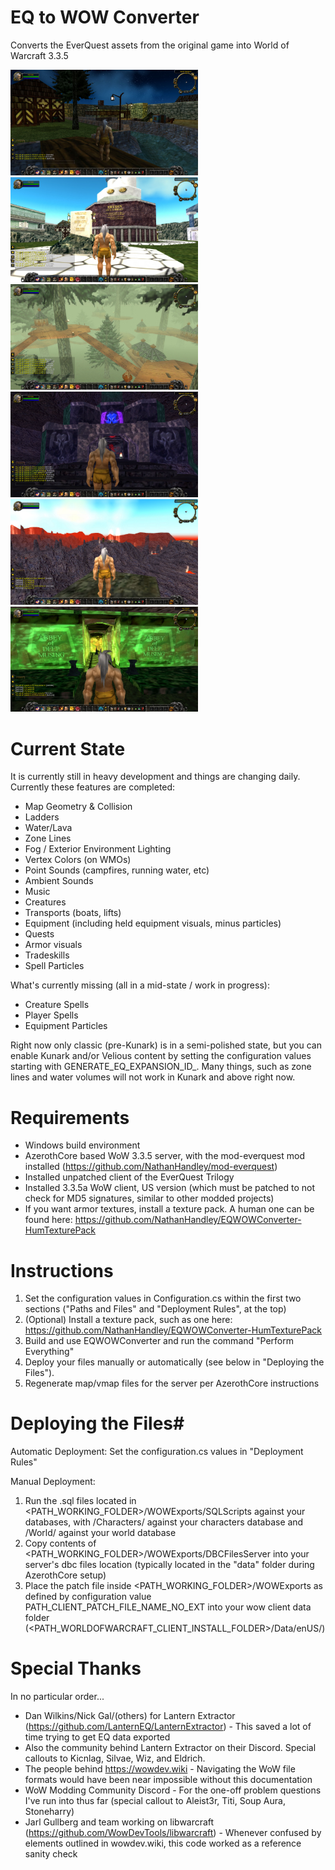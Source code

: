 # EQ to WOW Converter
Converts the EverQuest assets from the original game into World of Warcraft 3.3.5

<img src="https://github.com/NathanHandley/EQWOWConverter/blob/Screenshots/WestFreeportInterior.jpg?raw=true" width="300"/><img src="https://github.com/NathanHandley/EQWOWConverter/blob/Screenshots/ErudinDay.jpg?raw=true" width="300"/><img src="https://github.com/NathanHandley/EQWOWConverter/blob/Screenshots/KelethinHighFog.jpg?raw=true" width="300"/><img src="https://github.com/NathanHandley/EQWOWConverter/blob/Screenshots/Neriak.jpg?raw=true" width="300"/><img src="https://github.com/NathanHandley/EQWOWConverter/blob/Screenshots/Lavastorm.jpg?raw=true" width="300"/><img src="https://github.com/NathanHandley/EQWOWConverter/blob/Screenshots/AkanonMusings.jpg?raw=true" width="300"/>

# Current State
It is currently still in heavy development and things are changing daily.  Currently these features are completed:
- Map Geometry & Collision
- Ladders
- Water/Lava
- Zone Lines
- Fog / Exterior Environment Lighting
- Vertex Colors (on WMOs)
- Point Sounds (campfires, running water, etc)
- Ambient Sounds
- Music
- Creatures
- Transports (boats, lifts)
- Equipment (including held equipment visuals, minus particles)
- Quests
- Armor visuals
- Tradeskills
- Spell Particles

What's currently missing (all in a mid-state / work in progress):
- Creature Spells
- Player Spells
- Equipment Particles

Right now only classic (pre-Kunark) is in a semi-polished state, but you can enable Kunark and/or Velious content by setting the configuration values starting with GENERATE_EQ_EXPANSION_ID_.  Many things, such as zone lines and water volumes will not work in Kunark and above right now.

# Requirements
- Windows build environment
- AzerothCore based WoW 3.3.5 server, with the mod-everquest mod installed (https://github.com/NathanHandley/mod-everquest)
- Installed unpatched client of the EverQuest Trilogy
- Installed 3.3.5a WoW client, US version (which must be patched to not check for MD5 signatures, similar to other modded projects) 
- If you want armor textures, install a texture pack.  A human one can be found here: https://github.com/NathanHandley/EQWOWConverter-HumTexturePack

# Instructions
1. Set the configuration values in Configuration.cs within the first two sections ("Paths and Files" and "Deployment Rules", at the top)
2. (Optional) Install a texture pack, such as one here: https://github.com/NathanHandley/EQWOWConverter-HumTexturePack
3. Build and use EQWOWConverter and run the command "Perform Everything"
4. Deploy your files manually or automatically (see below in "Deploying the Files").
5. Regenerate map/vmap files for the server per AzerothCore instructions

# Deploying the Files#
Automatic Deployment: Set the configuration.cs values in "Deployment Rules"

Manual Deployment:
1. Run the .sql files located in <PATH_WORKING_FOLDER>/WOWExports/SQLScripts against your databases, with /Characters/ against your characters database and /World/ against your world database
2. Copy contents of <PATH_WORKING_FOLDER>/WOWExports/DBCFilesServer into your server's dbc files location (typically located in the "data" folder during AzerothCore setup)
3. Place the patch file inside <PATH_WORKING_FOLDER>/WOWExports as defined by configuration value PATH_CLIENT_PATCH_FILE_NAME_NO_EXT into your wow client data folder (<PATH_WORLDOFWARCRAFT_CLIENT_INSTALL_FOLDER>/Data/enUS/)

# Special Thanks
In no particular order...
- Dan Wilkins/Nick Gal/(others) for Lantern Extractor (https://github.com/LanternEQ/LanternExtractor) - This saved a lot of time trying to get EQ data exported
- Also the community behind Lantern Extractor on their Discord.  Special callouts to Kicnlag, Silvae, Wiz, and Eldrich.
- The people behind https://wowdev.wiki - Navigating the WoW file formats would have been near impossible without this documentation
- WoW Modding Community Discord - For the one-off problem questions I've run into thus far (special callout to Aleist3r, Titi, Soup Aura, Stoneharry)
- Jarl Gullberg and team working on libwarcraft (https://github.com/WowDevTools/libwarcraft) - Whenever confused by elements outlined in wowdev.wiki, this code worked as a reference sanity check
